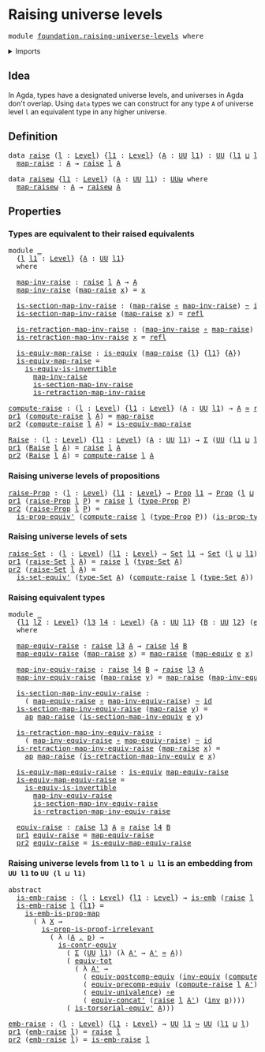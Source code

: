 # Raising universe levels

<pre class="Agda"><a id="36" class="Keyword">module</a> <a id="43" href="foundation.raising-universe-levels.html" class="Module">foundation.raising-universe-levels</a> <a id="78" class="Keyword">where</a>
</pre>
<details><summary>Imports</summary>

<pre class="Agda"><a id="134" class="Keyword">open</a> <a id="139" class="Keyword">import</a> <a id="146" href="foundation.action-on-identifications-functions.html" class="Module">foundation.action-on-identifications-functions</a>
<a id="193" class="Keyword">open</a> <a id="198" class="Keyword">import</a> <a id="205" href="foundation.dependent-pair-types.html" class="Module">foundation.dependent-pair-types</a>
<a id="237" class="Keyword">open</a> <a id="242" class="Keyword">import</a> <a id="249" href="foundation.equivalences.html" class="Module">foundation.equivalences</a>
<a id="273" class="Keyword">open</a> <a id="278" class="Keyword">import</a> <a id="285" href="foundation.identity-types.html" class="Module">foundation.identity-types</a>
<a id="311" class="Keyword">open</a> <a id="316" class="Keyword">import</a> <a id="323" href="foundation.univalence.html" class="Module">foundation.univalence</a>
<a id="345" class="Keyword">open</a> <a id="350" class="Keyword">import</a> <a id="357" href="foundation.universe-levels.html" class="Module">foundation.universe-levels</a>

<a id="385" class="Keyword">open</a> <a id="390" class="Keyword">import</a> <a id="397" href="foundation-core.contractible-types.html" class="Module">foundation-core.contractible-types</a>
<a id="432" class="Keyword">open</a> <a id="437" class="Keyword">import</a> <a id="444" href="foundation-core.embeddings.html" class="Module">foundation-core.embeddings</a>
<a id="471" class="Keyword">open</a> <a id="476" class="Keyword">import</a> <a id="483" href="foundation-core.function-types.html" class="Module">foundation-core.function-types</a>
<a id="514" class="Keyword">open</a> <a id="519" class="Keyword">import</a> <a id="526" href="foundation-core.functoriality-dependent-pair-types.html" class="Module">foundation-core.functoriality-dependent-pair-types</a>
<a id="577" class="Keyword">open</a> <a id="582" class="Keyword">import</a> <a id="589" href="foundation-core.homotopies.html" class="Module">foundation-core.homotopies</a>
<a id="616" class="Keyword">open</a> <a id="621" class="Keyword">import</a> <a id="628" href="foundation-core.propositional-maps.html" class="Module">foundation-core.propositional-maps</a>
<a id="663" class="Keyword">open</a> <a id="668" class="Keyword">import</a> <a id="675" href="foundation-core.propositions.html" class="Module">foundation-core.propositions</a>
<a id="704" class="Keyword">open</a> <a id="709" class="Keyword">import</a> <a id="716" href="foundation-core.sets.html" class="Module">foundation-core.sets</a>
</pre>
</details>

## Idea

In Agda, types have a designated universe levels, and universes in Agda don't
overlap. Using `data` types we can construct for any type `A` of universe level
`l` an equivalent type in any higher universe.

## Definition

<pre class="Agda"><a id="992" class="Keyword">data</a> <a id="raise"></a><a id="997" href="foundation.raising-universe-levels.html#997" class="Datatype">raise</a> <a id="1003" class="Symbol">(</a><a id="1004" href="foundation.raising-universe-levels.html#1004" class="Bound">l</a> <a id="1006" class="Symbol">:</a> <a id="1008" href="Agda.Primitive.html#742" class="Postulate">Level</a><a id="1013" class="Symbol">)</a> <a id="1015" class="Symbol">{</a><a id="1016" href="foundation.raising-universe-levels.html#1016" class="Bound">l1</a> <a id="1019" class="Symbol">:</a> <a id="1021" href="Agda.Primitive.html#742" class="Postulate">Level</a><a id="1026" class="Symbol">}</a> <a id="1028" class="Symbol">(</a><a id="1029" href="foundation.raising-universe-levels.html#1029" class="Bound">A</a> <a id="1031" class="Symbol">:</a> <a id="1033" href="Agda.Primitive.html#388" class="Primitive">UU</a> <a id="1036" href="foundation.raising-universe-levels.html#1016" class="Bound">l1</a><a id="1038" class="Symbol">)</a> <a id="1040" class="Symbol">:</a> <a id="1042" href="Agda.Primitive.html#388" class="Primitive">UU</a> <a id="1045" class="Symbol">(</a><a id="1046" href="foundation.raising-universe-levels.html#1016" class="Bound">l1</a> <a id="1049" href="Agda.Primitive.html#961" class="Primitive Operator">⊔</a> <a id="1051" href="foundation.raising-universe-levels.html#1004" class="Bound">l</a><a id="1052" class="Symbol">)</a> <a id="1054" class="Keyword">where</a>
  <a id="raise.map-raise"></a><a id="1062" href="foundation.raising-universe-levels.html#1062" class="InductiveConstructor">map-raise</a> <a id="1072" class="Symbol">:</a> <a id="1074" href="foundation.raising-universe-levels.html#1029" class="Bound">A</a> <a id="1076" class="Symbol">→</a> <a id="1078" href="foundation.raising-universe-levels.html#997" class="Datatype">raise</a> <a id="1084" href="foundation.raising-universe-levels.html#1004" class="Bound">l</a> <a id="1086" href="foundation.raising-universe-levels.html#1029" class="Bound">A</a>

<a id="1089" class="Keyword">data</a> <a id="raiseω"></a><a id="1094" href="foundation.raising-universe-levels.html#1094" class="Datatype">raiseω</a> <a id="1101" class="Symbol">{</a><a id="1102" href="foundation.raising-universe-levels.html#1102" class="Bound">l1</a> <a id="1105" class="Symbol">:</a> <a id="1107" href="Agda.Primitive.html#742" class="Postulate">Level</a><a id="1112" class="Symbol">}</a> <a id="1114" class="Symbol">(</a><a id="1115" href="foundation.raising-universe-levels.html#1115" class="Bound">A</a> <a id="1117" class="Symbol">:</a> <a id="1119" href="Agda.Primitive.html#388" class="Primitive">UU</a> <a id="1122" href="foundation.raising-universe-levels.html#1102" class="Bound">l1</a><a id="1124" class="Symbol">)</a> <a id="1126" class="Symbol">:</a> <a id="1128" href="Agda.Primitive.html#512" class="Primitive">UUω</a> <a id="1132" class="Keyword">where</a>
  <a id="raiseω.map-raiseω"></a><a id="1140" href="foundation.raising-universe-levels.html#1140" class="InductiveConstructor">map-raiseω</a> <a id="1151" class="Symbol">:</a> <a id="1153" href="foundation.raising-universe-levels.html#1115" class="Bound">A</a> <a id="1155" class="Symbol">→</a> <a id="1157" href="foundation.raising-universe-levels.html#1094" class="Datatype">raiseω</a> <a id="1164" href="foundation.raising-universe-levels.html#1115" class="Bound">A</a>
</pre>
## Properties

### Types are equivalent to their raised equivalents

<pre class="Agda"><a id="1248" class="Keyword">module</a> <a id="1255" href="foundation.raising-universe-levels.html#1255" class="Module">_</a>
  <a id="1259" class="Symbol">{</a><a id="1260" href="foundation.raising-universe-levels.html#1260" class="Bound">l</a> <a id="1262" href="foundation.raising-universe-levels.html#1262" class="Bound">l1</a> <a id="1265" class="Symbol">:</a> <a id="1267" href="Agda.Primitive.html#742" class="Postulate">Level</a><a id="1272" class="Symbol">}</a> <a id="1274" class="Symbol">{</a><a id="1275" href="foundation.raising-universe-levels.html#1275" class="Bound">A</a> <a id="1277" class="Symbol">:</a> <a id="1279" href="Agda.Primitive.html#388" class="Primitive">UU</a> <a id="1282" href="foundation.raising-universe-levels.html#1262" class="Bound">l1</a><a id="1284" class="Symbol">}</a>
  <a id="1288" class="Keyword">where</a>

  <a id="1297" href="foundation.raising-universe-levels.html#1297" class="Function">map-inv-raise</a> <a id="1311" class="Symbol">:</a> <a id="1313" href="foundation.raising-universe-levels.html#997" class="Datatype">raise</a> <a id="1319" href="foundation.raising-universe-levels.html#1260" class="Bound">l</a> <a id="1321" href="foundation.raising-universe-levels.html#1275" class="Bound">A</a> <a id="1323" class="Symbol">→</a> <a id="1325" href="foundation.raising-universe-levels.html#1275" class="Bound">A</a>
  <a id="1329" href="foundation.raising-universe-levels.html#1297" class="Function">map-inv-raise</a> <a id="1343" class="Symbol">(</a><a id="1344" href="foundation.raising-universe-levels.html#1062" class="InductiveConstructor">map-raise</a> <a id="1354" href="foundation.raising-universe-levels.html#1354" class="Bound">x</a><a id="1355" class="Symbol">)</a> <a id="1357" class="Symbol">=</a> <a id="1359" href="foundation.raising-universe-levels.html#1354" class="Bound">x</a>

  <a id="1364" href="foundation.raising-universe-levels.html#1364" class="Function">is-section-map-inv-raise</a> <a id="1389" class="Symbol">:</a> <a id="1391" class="Symbol">(</a><a id="1392" href="foundation.raising-universe-levels.html#1062" class="InductiveConstructor">map-raise</a> <a id="1402" href="foundation-core.function-types.html#455" class="Function Operator">∘</a> <a id="1404" href="foundation.raising-universe-levels.html#1297" class="Function">map-inv-raise</a><a id="1417" class="Symbol">)</a> <a id="1419" href="foundation-core.homotopies.html#2717" class="Function Operator">~</a> <a id="1421" href="foundation-core.function-types.html#307" class="Function">id</a>
  <a id="1426" href="foundation.raising-universe-levels.html#1364" class="Function">is-section-map-inv-raise</a> <a id="1451" class="Symbol">(</a><a id="1452" href="foundation.raising-universe-levels.html#1062" class="InductiveConstructor">map-raise</a> <a id="1462" href="foundation.raising-universe-levels.html#1462" class="Bound">x</a><a id="1463" class="Symbol">)</a> <a id="1465" class="Symbol">=</a> <a id="1467" href="foundation-core.identity-types.html#1922" class="InductiveConstructor">refl</a>

  <a id="1475" href="foundation.raising-universe-levels.html#1475" class="Function">is-retraction-map-inv-raise</a> <a id="1503" class="Symbol">:</a> <a id="1505" class="Symbol">(</a><a id="1506" href="foundation.raising-universe-levels.html#1297" class="Function">map-inv-raise</a> <a id="1520" href="foundation-core.function-types.html#455" class="Function Operator">∘</a> <a id="1522" href="foundation.raising-universe-levels.html#1062" class="InductiveConstructor">map-raise</a><a id="1531" class="Symbol">)</a> <a id="1533" href="foundation-core.homotopies.html#2717" class="Function Operator">~</a> <a id="1535" href="foundation-core.function-types.html#307" class="Function">id</a>
  <a id="1540" href="foundation.raising-universe-levels.html#1475" class="Function">is-retraction-map-inv-raise</a> <a id="1568" href="foundation.raising-universe-levels.html#1568" class="Bound">x</a> <a id="1570" class="Symbol">=</a> <a id="1572" href="foundation-core.identity-types.html#1922" class="InductiveConstructor">refl</a>

  <a id="1580" href="foundation.raising-universe-levels.html#1580" class="Function">is-equiv-map-raise</a> <a id="1599" class="Symbol">:</a> <a id="1601" href="foundation-core.equivalences.html#1647" class="Function">is-equiv</a> <a id="1610" class="Symbol">(</a><a id="1611" href="foundation.raising-universe-levels.html#1062" class="InductiveConstructor">map-raise</a> <a id="1621" class="Symbol">{</a><a id="1622" href="foundation.raising-universe-levels.html#1260" class="Bound">l</a><a id="1623" class="Symbol">}</a> <a id="1625" class="Symbol">{</a><a id="1626" href="foundation.raising-universe-levels.html#1262" class="Bound">l1</a><a id="1628" class="Symbol">}</a> <a id="1630" class="Symbol">{</a><a id="1631" href="foundation.raising-universe-levels.html#1275" class="Bound">A</a><a id="1632" class="Symbol">})</a>
  <a id="1637" href="foundation.raising-universe-levels.html#1580" class="Function">is-equiv-map-raise</a> <a id="1656" class="Symbol">=</a>
    <a id="1662" href="foundation-core.equivalences.html#5122" class="Function">is-equiv-is-invertible</a>
      <a id="1691" href="foundation.raising-universe-levels.html#1297" class="Function">map-inv-raise</a>
      <a id="1711" href="foundation.raising-universe-levels.html#1364" class="Function">is-section-map-inv-raise</a>
      <a id="1742" href="foundation.raising-universe-levels.html#1475" class="Function">is-retraction-map-inv-raise</a>

<a id="compute-raise"></a><a id="1771" href="foundation.raising-universe-levels.html#1771" class="Function">compute-raise</a> <a id="1785" class="Symbol">:</a> <a id="1787" class="Symbol">(</a><a id="1788" href="foundation.raising-universe-levels.html#1788" class="Bound">l</a> <a id="1790" class="Symbol">:</a> <a id="1792" href="Agda.Primitive.html#742" class="Postulate">Level</a><a id="1797" class="Symbol">)</a> <a id="1799" class="Symbol">{</a><a id="1800" href="foundation.raising-universe-levels.html#1800" class="Bound">l1</a> <a id="1803" class="Symbol">:</a> <a id="1805" href="Agda.Primitive.html#742" class="Postulate">Level</a><a id="1810" class="Symbol">}</a> <a id="1812" class="Symbol">(</a><a id="1813" href="foundation.raising-universe-levels.html#1813" class="Bound">A</a> <a id="1815" class="Symbol">:</a> <a id="1817" href="Agda.Primitive.html#388" class="Primitive">UU</a> <a id="1820" href="foundation.raising-universe-levels.html#1800" class="Bound">l1</a><a id="1822" class="Symbol">)</a> <a id="1824" class="Symbol">→</a> <a id="1826" href="foundation.raising-universe-levels.html#1813" class="Bound">A</a> <a id="1828" href="foundation-core.equivalences.html#2669" class="Function Operator">≃</a> <a id="1830" href="foundation.raising-universe-levels.html#997" class="Datatype">raise</a> <a id="1836" href="foundation.raising-universe-levels.html#1788" class="Bound">l</a> <a id="1838" href="foundation.raising-universe-levels.html#1813" class="Bound">A</a>
<a id="1840" href="foundation.dependent-pair-types.html#603" class="Field">pr1</a> <a id="1844" class="Symbol">(</a><a id="1845" href="foundation.raising-universe-levels.html#1771" class="Function">compute-raise</a> <a id="1859" href="foundation.raising-universe-levels.html#1859" class="Bound">l</a> <a id="1861" href="foundation.raising-universe-levels.html#1861" class="Bound">A</a><a id="1862" class="Symbol">)</a> <a id="1864" class="Symbol">=</a> <a id="1866" href="foundation.raising-universe-levels.html#1062" class="InductiveConstructor">map-raise</a>
<a id="1876" href="foundation.dependent-pair-types.html#615" class="Field">pr2</a> <a id="1880" class="Symbol">(</a><a id="1881" href="foundation.raising-universe-levels.html#1771" class="Function">compute-raise</a> <a id="1895" href="foundation.raising-universe-levels.html#1895" class="Bound">l</a> <a id="1897" href="foundation.raising-universe-levels.html#1897" class="Bound">A</a><a id="1898" class="Symbol">)</a> <a id="1900" class="Symbol">=</a> <a id="1902" href="foundation.raising-universe-levels.html#1580" class="Function">is-equiv-map-raise</a>

<a id="Raise"></a><a id="1922" href="foundation.raising-universe-levels.html#1922" class="Function">Raise</a> <a id="1928" class="Symbol">:</a> <a id="1930" class="Symbol">(</a><a id="1931" href="foundation.raising-universe-levels.html#1931" class="Bound">l</a> <a id="1933" class="Symbol">:</a> <a id="1935" href="Agda.Primitive.html#742" class="Postulate">Level</a><a id="1940" class="Symbol">)</a> <a id="1942" class="Symbol">{</a><a id="1943" href="foundation.raising-universe-levels.html#1943" class="Bound">l1</a> <a id="1946" class="Symbol">:</a> <a id="1948" href="Agda.Primitive.html#742" class="Postulate">Level</a><a id="1953" class="Symbol">}</a> <a id="1955" class="Symbol">(</a><a id="1956" href="foundation.raising-universe-levels.html#1956" class="Bound">A</a> <a id="1958" class="Symbol">:</a> <a id="1960" href="Agda.Primitive.html#388" class="Primitive">UU</a> <a id="1963" href="foundation.raising-universe-levels.html#1943" class="Bound">l1</a><a id="1965" class="Symbol">)</a> <a id="1967" class="Symbol">→</a> <a id="1969" href="foundation.dependent-pair-types.html#505" class="Record">Σ</a> <a id="1971" class="Symbol">(</a><a id="1972" href="Agda.Primitive.html#388" class="Primitive">UU</a> <a id="1975" class="Symbol">(</a><a id="1976" href="foundation.raising-universe-levels.html#1943" class="Bound">l1</a> <a id="1979" href="Agda.Primitive.html#961" class="Primitive Operator">⊔</a> <a id="1981" href="foundation.raising-universe-levels.html#1931" class="Bound">l</a><a id="1982" class="Symbol">))</a> <a id="1985" class="Symbol">(λ</a> <a id="1988" href="foundation.raising-universe-levels.html#1988" class="Bound">X</a> <a id="1990" class="Symbol">→</a> <a id="1992" href="foundation.raising-universe-levels.html#1956" class="Bound">A</a> <a id="1994" href="foundation-core.equivalences.html#2669" class="Function Operator">≃</a> <a id="1996" href="foundation.raising-universe-levels.html#1988" class="Bound">X</a><a id="1997" class="Symbol">)</a>
<a id="1999" href="foundation.dependent-pair-types.html#603" class="Field">pr1</a> <a id="2003" class="Symbol">(</a><a id="2004" href="foundation.raising-universe-levels.html#1922" class="Function">Raise</a> <a id="2010" href="foundation.raising-universe-levels.html#2010" class="Bound">l</a> <a id="2012" href="foundation.raising-universe-levels.html#2012" class="Bound">A</a><a id="2013" class="Symbol">)</a> <a id="2015" class="Symbol">=</a> <a id="2017" href="foundation.raising-universe-levels.html#997" class="Datatype">raise</a> <a id="2023" href="foundation.raising-universe-levels.html#2010" class="Bound">l</a> <a id="2025" href="foundation.raising-universe-levels.html#2012" class="Bound">A</a>
<a id="2027" href="foundation.dependent-pair-types.html#615" class="Field">pr2</a> <a id="2031" class="Symbol">(</a><a id="2032" href="foundation.raising-universe-levels.html#1922" class="Function">Raise</a> <a id="2038" href="foundation.raising-universe-levels.html#2038" class="Bound">l</a> <a id="2040" href="foundation.raising-universe-levels.html#2040" class="Bound">A</a><a id="2041" class="Symbol">)</a> <a id="2043" class="Symbol">=</a> <a id="2045" href="foundation.raising-universe-levels.html#1771" class="Function">compute-raise</a> <a id="2059" href="foundation.raising-universe-levels.html#2038" class="Bound">l</a> <a id="2061" href="foundation.raising-universe-levels.html#2040" class="Bound">A</a>
</pre>
### Raising universe levels of propositions

<pre class="Agda"><a id="raise-Prop"></a><a id="2121" href="foundation.raising-universe-levels.html#2121" class="Function">raise-Prop</a> <a id="2132" class="Symbol">:</a> <a id="2134" class="Symbol">(</a><a id="2135" href="foundation.raising-universe-levels.html#2135" class="Bound">l</a> <a id="2137" class="Symbol">:</a> <a id="2139" href="Agda.Primitive.html#742" class="Postulate">Level</a><a id="2144" class="Symbol">)</a> <a id="2146" class="Symbol">{</a><a id="2147" href="foundation.raising-universe-levels.html#2147" class="Bound">l1</a> <a id="2150" class="Symbol">:</a> <a id="2152" href="Agda.Primitive.html#742" class="Postulate">Level</a><a id="2157" class="Symbol">}</a> <a id="2159" class="Symbol">→</a> <a id="2161" href="foundation-core.propositions.html#949" class="Function">Prop</a> <a id="2166" href="foundation.raising-universe-levels.html#2147" class="Bound">l1</a> <a id="2169" class="Symbol">→</a> <a id="2171" href="foundation-core.propositions.html#949" class="Function">Prop</a> <a id="2176" class="Symbol">(</a><a id="2177" href="foundation.raising-universe-levels.html#2135" class="Bound">l</a> <a id="2179" href="Agda.Primitive.html#961" class="Primitive Operator">⊔</a> <a id="2181" href="foundation.raising-universe-levels.html#2147" class="Bound">l1</a><a id="2183" class="Symbol">)</a>
<a id="2185" href="foundation.dependent-pair-types.html#603" class="Field">pr1</a> <a id="2189" class="Symbol">(</a><a id="2190" href="foundation.raising-universe-levels.html#2121" class="Function">raise-Prop</a> <a id="2201" href="foundation.raising-universe-levels.html#2201" class="Bound">l</a> <a id="2203" href="foundation.raising-universe-levels.html#2203" class="Bound">P</a><a id="2204" class="Symbol">)</a> <a id="2206" class="Symbol">=</a> <a id="2208" href="foundation.raising-universe-levels.html#997" class="Datatype">raise</a> <a id="2214" href="foundation.raising-universe-levels.html#2201" class="Bound">l</a> <a id="2216" class="Symbol">(</a><a id="2217" href="foundation-core.propositions.html#1045" class="Function">type-Prop</a> <a id="2227" href="foundation.raising-universe-levels.html#2203" class="Bound">P</a><a id="2228" class="Symbol">)</a>
<a id="2230" href="foundation.dependent-pair-types.html#615" class="Field">pr2</a> <a id="2234" class="Symbol">(</a><a id="2235" href="foundation.raising-universe-levels.html#2121" class="Function">raise-Prop</a> <a id="2246" href="foundation.raising-universe-levels.html#2246" class="Bound">l</a> <a id="2248" href="foundation.raising-universe-levels.html#2248" class="Bound">P</a><a id="2249" class="Symbol">)</a> <a id="2251" class="Symbol">=</a>
  <a id="2255" href="foundation-core.propositions.html#4423" class="Function">is-prop-equiv&#39;</a> <a id="2270" class="Symbol">(</a><a id="2271" href="foundation.raising-universe-levels.html#1771" class="Function">compute-raise</a> <a id="2285" href="foundation.raising-universe-levels.html#2246" class="Bound">l</a> <a id="2287" class="Symbol">(</a><a id="2288" href="foundation-core.propositions.html#1045" class="Function">type-Prop</a> <a id="2298" href="foundation.raising-universe-levels.html#2248" class="Bound">P</a><a id="2299" class="Symbol">))</a> <a id="2302" class="Symbol">(</a><a id="2303" href="foundation-core.propositions.html#1109" class="Function">is-prop-type-Prop</a> <a id="2321" href="foundation.raising-universe-levels.html#2248" class="Bound">P</a><a id="2322" class="Symbol">)</a>
</pre>
### Raising universe levels of sets

<pre class="Agda"><a id="raise-Set"></a><a id="2374" href="foundation.raising-universe-levels.html#2374" class="Function">raise-Set</a> <a id="2384" class="Symbol">:</a> <a id="2386" class="Symbol">(</a><a id="2387" href="foundation.raising-universe-levels.html#2387" class="Bound">l</a> <a id="2389" class="Symbol">:</a> <a id="2391" href="Agda.Primitive.html#742" class="Postulate">Level</a><a id="2396" class="Symbol">)</a> <a id="2398" class="Symbol">{</a><a id="2399" href="foundation.raising-universe-levels.html#2399" class="Bound">l1</a> <a id="2402" class="Symbol">:</a> <a id="2404" href="Agda.Primitive.html#742" class="Postulate">Level</a><a id="2409" class="Symbol">}</a> <a id="2411" class="Symbol">→</a> <a id="2413" href="foundation-core.sets.html#689" class="Function">Set</a> <a id="2417" href="foundation.raising-universe-levels.html#2399" class="Bound">l1</a> <a id="2420" class="Symbol">→</a> <a id="2422" href="foundation-core.sets.html#689" class="Function">Set</a> <a id="2426" class="Symbol">(</a><a id="2427" href="foundation.raising-universe-levels.html#2387" class="Bound">l</a> <a id="2429" href="Agda.Primitive.html#961" class="Primitive Operator">⊔</a> <a id="2431" href="foundation.raising-universe-levels.html#2399" class="Bound">l1</a><a id="2433" class="Symbol">)</a>
<a id="2435" href="foundation.dependent-pair-types.html#603" class="Field">pr1</a> <a id="2439" class="Symbol">(</a><a id="2440" href="foundation.raising-universe-levels.html#2374" class="Function">raise-Set</a> <a id="2450" href="foundation.raising-universe-levels.html#2450" class="Bound">l</a> <a id="2452" href="foundation.raising-universe-levels.html#2452" class="Bound">A</a><a id="2453" class="Symbol">)</a> <a id="2455" class="Symbol">=</a> <a id="2457" href="foundation.raising-universe-levels.html#997" class="Datatype">raise</a> <a id="2463" href="foundation.raising-universe-levels.html#2450" class="Bound">l</a> <a id="2465" class="Symbol">(</a><a id="2466" href="foundation-core.sets.html#792" class="Function">type-Set</a> <a id="2475" href="foundation.raising-universe-levels.html#2452" class="Bound">A</a><a id="2476" class="Symbol">)</a>
<a id="2478" href="foundation.dependent-pair-types.html#615" class="Field">pr2</a> <a id="2482" class="Symbol">(</a><a id="2483" href="foundation.raising-universe-levels.html#2374" class="Function">raise-Set</a> <a id="2493" href="foundation.raising-universe-levels.html#2493" class="Bound">l</a> <a id="2495" href="foundation.raising-universe-levels.html#2495" class="Bound">A</a><a id="2496" class="Symbol">)</a> <a id="2498" class="Symbol">=</a>
  <a id="2502" href="foundation-core.sets.html#3423" class="Function">is-set-equiv&#39;</a> <a id="2516" class="Symbol">(</a><a id="2517" href="foundation-core.sets.html#792" class="Function">type-Set</a> <a id="2526" href="foundation.raising-universe-levels.html#2495" class="Bound">A</a><a id="2527" class="Symbol">)</a> <a id="2529" class="Symbol">(</a><a id="2530" href="foundation.raising-universe-levels.html#1771" class="Function">compute-raise</a> <a id="2544" href="foundation.raising-universe-levels.html#2493" class="Bound">l</a> <a id="2546" class="Symbol">(</a><a id="2547" href="foundation-core.sets.html#792" class="Function">type-Set</a> <a id="2556" href="foundation.raising-universe-levels.html#2495" class="Bound">A</a><a id="2557" class="Symbol">))</a> <a id="2560" class="Symbol">(</a><a id="2561" href="foundation-core.sets.html#843" class="Function">is-set-type-Set</a> <a id="2577" href="foundation.raising-universe-levels.html#2495" class="Bound">A</a><a id="2578" class="Symbol">)</a>
</pre>
### Raising equivalent types

<pre class="Agda"><a id="2623" class="Keyword">module</a> <a id="2630" href="foundation.raising-universe-levels.html#2630" class="Module">_</a>
  <a id="2634" class="Symbol">{</a><a id="2635" href="foundation.raising-universe-levels.html#2635" class="Bound">l1</a> <a id="2638" href="foundation.raising-universe-levels.html#2638" class="Bound">l2</a> <a id="2641" class="Symbol">:</a> <a id="2643" href="Agda.Primitive.html#742" class="Postulate">Level</a><a id="2648" class="Symbol">}</a> <a id="2650" class="Symbol">(</a><a id="2651" href="foundation.raising-universe-levels.html#2651" class="Bound">l3</a> <a id="2654" href="foundation.raising-universe-levels.html#2654" class="Bound">l4</a> <a id="2657" class="Symbol">:</a> <a id="2659" href="Agda.Primitive.html#742" class="Postulate">Level</a><a id="2664" class="Symbol">)</a> <a id="2666" class="Symbol">{</a><a id="2667" href="foundation.raising-universe-levels.html#2667" class="Bound">A</a> <a id="2669" class="Symbol">:</a> <a id="2671" href="Agda.Primitive.html#388" class="Primitive">UU</a> <a id="2674" href="foundation.raising-universe-levels.html#2635" class="Bound">l1</a><a id="2676" class="Symbol">}</a> <a id="2678" class="Symbol">{</a><a id="2679" href="foundation.raising-universe-levels.html#2679" class="Bound">B</a> <a id="2681" class="Symbol">:</a> <a id="2683" href="Agda.Primitive.html#388" class="Primitive">UU</a> <a id="2686" href="foundation.raising-universe-levels.html#2638" class="Bound">l2</a><a id="2688" class="Symbol">}</a> <a id="2690" class="Symbol">(</a><a id="2691" href="foundation.raising-universe-levels.html#2691" class="Bound">e</a> <a id="2693" class="Symbol">:</a> <a id="2695" href="foundation.raising-universe-levels.html#2667" class="Bound">A</a> <a id="2697" href="foundation-core.equivalences.html#2669" class="Function Operator">≃</a> <a id="2699" href="foundation.raising-universe-levels.html#2679" class="Bound">B</a><a id="2700" class="Symbol">)</a>
  <a id="2704" class="Keyword">where</a>

  <a id="2713" href="foundation.raising-universe-levels.html#2713" class="Function">map-equiv-raise</a> <a id="2729" class="Symbol">:</a> <a id="2731" href="foundation.raising-universe-levels.html#997" class="Datatype">raise</a> <a id="2737" href="foundation.raising-universe-levels.html#2651" class="Bound">l3</a> <a id="2740" href="foundation.raising-universe-levels.html#2667" class="Bound">A</a> <a id="2742" class="Symbol">→</a> <a id="2744" href="foundation.raising-universe-levels.html#997" class="Datatype">raise</a> <a id="2750" href="foundation.raising-universe-levels.html#2654" class="Bound">l4</a> <a id="2753" href="foundation.raising-universe-levels.html#2679" class="Bound">B</a>
  <a id="2757" href="foundation.raising-universe-levels.html#2713" class="Function">map-equiv-raise</a> <a id="2773" class="Symbol">(</a><a id="2774" href="foundation.raising-universe-levels.html#1062" class="InductiveConstructor">map-raise</a> <a id="2784" href="foundation.raising-universe-levels.html#2784" class="Bound">x</a><a id="2785" class="Symbol">)</a> <a id="2787" class="Symbol">=</a> <a id="2789" href="foundation.raising-universe-levels.html#1062" class="InductiveConstructor">map-raise</a> <a id="2799" class="Symbol">(</a><a id="2800" href="foundation-core.equivalences.html#2869" class="Function">map-equiv</a> <a id="2810" href="foundation.raising-universe-levels.html#2691" class="Bound">e</a> <a id="2812" href="foundation.raising-universe-levels.html#2784" class="Bound">x</a><a id="2813" class="Symbol">)</a>

  <a id="2818" href="foundation.raising-universe-levels.html#2818" class="Function">map-inv-equiv-raise</a> <a id="2838" class="Symbol">:</a> <a id="2840" href="foundation.raising-universe-levels.html#997" class="Datatype">raise</a> <a id="2846" href="foundation.raising-universe-levels.html#2654" class="Bound">l4</a> <a id="2849" href="foundation.raising-universe-levels.html#2679" class="Bound">B</a> <a id="2851" class="Symbol">→</a> <a id="2853" href="foundation.raising-universe-levels.html#997" class="Datatype">raise</a> <a id="2859" href="foundation.raising-universe-levels.html#2651" class="Bound">l3</a> <a id="2862" href="foundation.raising-universe-levels.html#2667" class="Bound">A</a>
  <a id="2866" href="foundation.raising-universe-levels.html#2818" class="Function">map-inv-equiv-raise</a> <a id="2886" class="Symbol">(</a><a id="2887" href="foundation.raising-universe-levels.html#1062" class="InductiveConstructor">map-raise</a> <a id="2897" href="foundation.raising-universe-levels.html#2897" class="Bound">y</a><a id="2898" class="Symbol">)</a> <a id="2900" class="Symbol">=</a> <a id="2902" href="foundation.raising-universe-levels.html#1062" class="InductiveConstructor">map-raise</a> <a id="2912" class="Symbol">(</a><a id="2913" href="foundation-core.equivalences.html#7679" class="Function">map-inv-equiv</a> <a id="2927" href="foundation.raising-universe-levels.html#2691" class="Bound">e</a> <a id="2929" href="foundation.raising-universe-levels.html#2897" class="Bound">y</a><a id="2930" class="Symbol">)</a>

  <a id="2935" href="foundation.raising-universe-levels.html#2935" class="Function">is-section-map-inv-equiv-raise</a> <a id="2966" class="Symbol">:</a>
    <a id="2972" class="Symbol">(</a> <a id="2974" href="foundation.raising-universe-levels.html#2713" class="Function">map-equiv-raise</a> <a id="2990" href="foundation-core.function-types.html#455" class="Function Operator">∘</a> <a id="2992" href="foundation.raising-universe-levels.html#2818" class="Function">map-inv-equiv-raise</a><a id="3011" class="Symbol">)</a> <a id="3013" href="foundation-core.homotopies.html#2717" class="Function Operator">~</a> <a id="3015" href="foundation-core.function-types.html#307" class="Function">id</a>
  <a id="3020" href="foundation.raising-universe-levels.html#2935" class="Function">is-section-map-inv-equiv-raise</a> <a id="3051" class="Symbol">(</a><a id="3052" href="foundation.raising-universe-levels.html#1062" class="InductiveConstructor">map-raise</a> <a id="3062" href="foundation.raising-universe-levels.html#3062" class="Bound">y</a><a id="3063" class="Symbol">)</a> <a id="3065" class="Symbol">=</a>
    <a id="3071" href="foundation.action-on-identifications-functions.html#730" class="Function">ap</a> <a id="3074" href="foundation.raising-universe-levels.html#1062" class="InductiveConstructor">map-raise</a> <a id="3084" class="Symbol">(</a><a id="3085" href="foundation-core.equivalences.html#7762" class="Function">is-section-map-inv-equiv</a> <a id="3110" href="foundation.raising-universe-levels.html#2691" class="Bound">e</a> <a id="3112" href="foundation.raising-universe-levels.html#3062" class="Bound">y</a><a id="3113" class="Symbol">)</a>

  <a id="3118" href="foundation.raising-universe-levels.html#3118" class="Function">is-retraction-map-inv-equiv-raise</a> <a id="3152" class="Symbol">:</a>
    <a id="3158" class="Symbol">(</a> <a id="3160" href="foundation.raising-universe-levels.html#2818" class="Function">map-inv-equiv-raise</a> <a id="3180" href="foundation-core.function-types.html#455" class="Function Operator">∘</a> <a id="3182" href="foundation.raising-universe-levels.html#2713" class="Function">map-equiv-raise</a><a id="3197" class="Symbol">)</a> <a id="3199" href="foundation-core.homotopies.html#2717" class="Function Operator">~</a> <a id="3201" href="foundation-core.function-types.html#307" class="Function">id</a>
  <a id="3206" href="foundation.raising-universe-levels.html#3118" class="Function">is-retraction-map-inv-equiv-raise</a> <a id="3240" class="Symbol">(</a><a id="3241" href="foundation.raising-universe-levels.html#1062" class="InductiveConstructor">map-raise</a> <a id="3251" href="foundation.raising-universe-levels.html#3251" class="Bound">x</a><a id="3252" class="Symbol">)</a> <a id="3254" class="Symbol">=</a>
    <a id="3260" href="foundation.action-on-identifications-functions.html#730" class="Function">ap</a> <a id="3263" href="foundation.raising-universe-levels.html#1062" class="InductiveConstructor">map-raise</a> <a id="3273" class="Symbol">(</a><a id="3274" href="foundation-core.equivalences.html#7911" class="Function">is-retraction-map-inv-equiv</a> <a id="3302" href="foundation.raising-universe-levels.html#2691" class="Bound">e</a> <a id="3304" href="foundation.raising-universe-levels.html#3251" class="Bound">x</a><a id="3305" class="Symbol">)</a>

  <a id="3310" href="foundation.raising-universe-levels.html#3310" class="Function">is-equiv-map-equiv-raise</a> <a id="3335" class="Symbol">:</a> <a id="3337" href="foundation-core.equivalences.html#1647" class="Function">is-equiv</a> <a id="3346" href="foundation.raising-universe-levels.html#2713" class="Function">map-equiv-raise</a>
  <a id="3364" href="foundation.raising-universe-levels.html#3310" class="Function">is-equiv-map-equiv-raise</a> <a id="3389" class="Symbol">=</a>
    <a id="3395" href="foundation-core.equivalences.html#5122" class="Function">is-equiv-is-invertible</a>
      <a id="3424" href="foundation.raising-universe-levels.html#2818" class="Function">map-inv-equiv-raise</a>
      <a id="3450" href="foundation.raising-universe-levels.html#2935" class="Function">is-section-map-inv-equiv-raise</a>
      <a id="3487" href="foundation.raising-universe-levels.html#3118" class="Function">is-retraction-map-inv-equiv-raise</a>

  <a id="3524" href="foundation.raising-universe-levels.html#3524" class="Function">equiv-raise</a> <a id="3536" class="Symbol">:</a> <a id="3538" href="foundation.raising-universe-levels.html#997" class="Datatype">raise</a> <a id="3544" href="foundation.raising-universe-levels.html#2651" class="Bound">l3</a> <a id="3547" href="foundation.raising-universe-levels.html#2667" class="Bound">A</a> <a id="3549" href="foundation-core.equivalences.html#2669" class="Function Operator">≃</a> <a id="3551" href="foundation.raising-universe-levels.html#997" class="Datatype">raise</a> <a id="3557" href="foundation.raising-universe-levels.html#2654" class="Bound">l4</a> <a id="3560" href="foundation.raising-universe-levels.html#2679" class="Bound">B</a>
  <a id="3564" href="foundation.dependent-pair-types.html#603" class="Field">pr1</a> <a id="3568" href="foundation.raising-universe-levels.html#3524" class="Function">equiv-raise</a> <a id="3580" class="Symbol">=</a> <a id="3582" href="foundation.raising-universe-levels.html#2713" class="Function">map-equiv-raise</a>
  <a id="3600" href="foundation.dependent-pair-types.html#615" class="Field">pr2</a> <a id="3604" href="foundation.raising-universe-levels.html#3524" class="Function">equiv-raise</a> <a id="3616" class="Symbol">=</a> <a id="3618" href="foundation.raising-universe-levels.html#3310" class="Function">is-equiv-map-equiv-raise</a>
</pre>
### Raising universe levels from `l1` to `l ⊔ l1` is an embedding from `UU l1` to `UU (l ⊔ l1)`

<pre class="Agda"><a id="3753" class="Keyword">abstract</a>
  <a id="is-emb-raise"></a><a id="3764" href="foundation.raising-universe-levels.html#3764" class="Function">is-emb-raise</a> <a id="3777" class="Symbol">:</a> <a id="3779" class="Symbol">(</a><a id="3780" href="foundation.raising-universe-levels.html#3780" class="Bound">l</a> <a id="3782" class="Symbol">:</a> <a id="3784" href="Agda.Primitive.html#742" class="Postulate">Level</a><a id="3789" class="Symbol">)</a> <a id="3791" class="Symbol">{</a><a id="3792" href="foundation.raising-universe-levels.html#3792" class="Bound">l1</a> <a id="3795" class="Symbol">:</a> <a id="3797" href="Agda.Primitive.html#742" class="Postulate">Level</a><a id="3802" class="Symbol">}</a> <a id="3804" class="Symbol">→</a> <a id="3806" href="foundation-core.embeddings.html#1086" class="Function">is-emb</a> <a id="3813" class="Symbol">(</a><a id="3814" href="foundation.raising-universe-levels.html#997" class="Datatype">raise</a> <a id="3820" href="foundation.raising-universe-levels.html#3780" class="Bound">l</a> <a id="3822" class="Symbol">{</a><a id="3823" href="foundation.raising-universe-levels.html#3792" class="Bound">l1</a><a id="3825" class="Symbol">})</a>
  <a id="3830" href="foundation.raising-universe-levels.html#3764" class="Function">is-emb-raise</a> <a id="3843" href="foundation.raising-universe-levels.html#3843" class="Bound">l</a> <a id="3845" class="Symbol">{</a><a id="3846" href="foundation.raising-universe-levels.html#3846" class="Bound">l1</a><a id="3848" class="Symbol">}</a> <a id="3850" class="Symbol">=</a>
    <a id="3856" href="foundation-core.propositional-maps.html#2081" class="Function">is-emb-is-prop-map</a>
      <a id="3881" class="Symbol">(</a> <a id="3883" class="Symbol">λ</a> <a id="3885" href="foundation.raising-universe-levels.html#3885" class="Bound">X</a> <a id="3887" class="Symbol">→</a>
        <a id="3897" href="foundation-core.propositions.html#2764" class="Function">is-prop-is-proof-irrelevant</a>
          <a id="3935" class="Symbol">(</a> <a id="3937" class="Symbol">λ</a> <a id="3939" class="Symbol">(</a><a id="3940" href="foundation.raising-universe-levels.html#3940" class="Bound">A</a> <a id="3942" href="foundation.dependent-pair-types.html#689" class="InductiveConstructor Operator">,</a> <a id="3944" href="foundation.raising-universe-levels.html#3944" class="Bound">p</a><a id="3945" class="Symbol">)</a> <a id="3947" class="Symbol">→</a>
            <a id="3961" href="foundation-core.contractible-types.html#3616" class="Function">is-contr-equiv</a>
              <a id="3990" class="Symbol">(</a> <a id="3992" href="foundation.dependent-pair-types.html#505" class="Record">Σ</a> <a id="3994" class="Symbol">(</a><a id="3995" href="Agda.Primitive.html#388" class="Primitive">UU</a> <a id="3998" href="foundation.raising-universe-levels.html#3846" class="Bound">l1</a><a id="4000" class="Symbol">)</a> <a id="4002" class="Symbol">(λ</a> <a id="4005" href="foundation.raising-universe-levels.html#4005" class="Bound">A&#39;</a> <a id="4008" class="Symbol">→</a> <a id="4010" href="foundation.raising-universe-levels.html#4005" class="Bound">A&#39;</a> <a id="4013" href="foundation-core.equivalences.html#2669" class="Function Operator">≃</a> <a id="4015" href="foundation.raising-universe-levels.html#3940" class="Bound">A</a><a id="4016" class="Symbol">))</a>
              <a id="4033" class="Symbol">(</a> <a id="4035" href="foundation-core.functoriality-dependent-pair-types.html#6989" class="Function">equiv-tot</a>
                <a id="4061" class="Symbol">(</a> <a id="4063" class="Symbol">λ</a> <a id="4065" href="foundation.raising-universe-levels.html#4065" class="Bound">A&#39;</a> <a id="4068" class="Symbol">→</a>
                  <a id="4088" class="Symbol">(</a> <a id="4090" href="foundation.equivalences.html#23566" class="Function">equiv-postcomp-equiv</a> <a id="4111" class="Symbol">(</a><a id="4112" href="foundation-core.equivalences.html#8468" class="Function">inv-equiv</a> <a id="4122" class="Symbol">(</a><a id="4123" href="foundation.raising-universe-levels.html#1771" class="Function">compute-raise</a> <a id="4137" href="foundation.raising-universe-levels.html#3843" class="Bound">l</a> <a id="4139" href="foundation.raising-universe-levels.html#3940" class="Bound">A</a><a id="4140" class="Symbol">))</a> <a id="4143" href="foundation.raising-universe-levels.html#4065" class="Bound">A&#39;</a><a id="4145" class="Symbol">)</a> <a id="4147" href="foundation-core.equivalences.html#12664" class="Function Operator">∘e</a>
                  <a id="4168" class="Symbol">(</a> <a id="4170" href="foundation.equivalences.html#24655" class="Function">equiv-precomp-equiv</a> <a id="4190" class="Symbol">(</a><a id="4191" href="foundation.raising-universe-levels.html#1771" class="Function">compute-raise</a> <a id="4205" href="foundation.raising-universe-levels.html#3843" class="Bound">l</a> <a id="4207" href="foundation.raising-universe-levels.html#4065" class="Bound">A&#39;</a><a id="4209" class="Symbol">)</a> <a id="4211" class="Symbol">(</a><a id="4212" href="foundation.raising-universe-levels.html#997" class="Datatype">raise</a> <a id="4218" href="foundation.raising-universe-levels.html#3843" class="Bound">l</a> <a id="4220" href="foundation.raising-universe-levels.html#3940" class="Bound">A</a><a id="4221" class="Symbol">))</a> <a id="4224" href="foundation-core.equivalences.html#12664" class="Function Operator">∘e</a>
                  <a id="4245" class="Symbol">(</a> <a id="4247" href="foundation.univalence.html#1378" class="Function">equiv-univalence</a><a id="4263" class="Symbol">)</a> <a id="4265" href="foundation-core.equivalences.html#12664" class="Function Operator">∘e</a>
                  <a id="4286" class="Symbol">(</a> <a id="4288" href="foundation.identity-types.html#4492" class="Function">equiv-concat&#39;</a> <a id="4302" class="Symbol">(</a><a id="4303" href="foundation.raising-universe-levels.html#997" class="Datatype">raise</a> <a id="4309" href="foundation.raising-universe-levels.html#3843" class="Bound">l</a> <a id="4311" href="foundation.raising-universe-levels.html#4065" class="Bound">A&#39;</a><a id="4313" class="Symbol">)</a> <a id="4315" class="Symbol">(</a><a id="4316" href="foundation-core.identity-types.html#3206" class="Function">inv</a> <a id="4320" href="foundation.raising-universe-levels.html#3944" class="Bound">p</a><a id="4321" class="Symbol">))))</a>
              <a id="4340" class="Symbol">(</a> <a id="4342" href="foundation.univalence.html#3228" class="Function">is-torsorial-equiv&#39;</a> <a id="4362" href="foundation.raising-universe-levels.html#3940" class="Bound">A</a><a id="4363" class="Symbol">)))</a>

<a id="emb-raise"></a><a id="4368" href="foundation.raising-universe-levels.html#4368" class="Function">emb-raise</a> <a id="4378" class="Symbol">:</a> <a id="4380" class="Symbol">(</a><a id="4381" href="foundation.raising-universe-levels.html#4381" class="Bound">l</a> <a id="4383" class="Symbol">:</a> <a id="4385" href="Agda.Primitive.html#742" class="Postulate">Level</a><a id="4390" class="Symbol">)</a> <a id="4392" class="Symbol">{</a><a id="4393" href="foundation.raising-universe-levels.html#4393" class="Bound">l1</a> <a id="4396" class="Symbol">:</a> <a id="4398" href="Agda.Primitive.html#742" class="Postulate">Level</a><a id="4403" class="Symbol">}</a> <a id="4405" class="Symbol">→</a> <a id="4407" href="Agda.Primitive.html#388" class="Primitive">UU</a> <a id="4410" href="foundation.raising-universe-levels.html#4393" class="Bound">l1</a> <a id="4413" href="foundation-core.embeddings.html#1495" class="Function Operator">↪</a> <a id="4415" href="Agda.Primitive.html#388" class="Primitive">UU</a> <a id="4418" class="Symbol">(</a><a id="4419" href="foundation.raising-universe-levels.html#4393" class="Bound">l1</a> <a id="4422" href="Agda.Primitive.html#961" class="Primitive Operator">⊔</a> <a id="4424" href="foundation.raising-universe-levels.html#4381" class="Bound">l</a><a id="4425" class="Symbol">)</a>
<a id="4427" href="foundation.dependent-pair-types.html#603" class="Field">pr1</a> <a id="4431" class="Symbol">(</a><a id="4432" href="foundation.raising-universe-levels.html#4368" class="Function">emb-raise</a> <a id="4442" href="foundation.raising-universe-levels.html#4442" class="Bound">l</a><a id="4443" class="Symbol">)</a> <a id="4445" class="Symbol">=</a> <a id="4447" href="foundation.raising-universe-levels.html#997" class="Datatype">raise</a> <a id="4453" href="foundation.raising-universe-levels.html#4442" class="Bound">l</a>
<a id="4455" href="foundation.dependent-pair-types.html#615" class="Field">pr2</a> <a id="4459" class="Symbol">(</a><a id="4460" href="foundation.raising-universe-levels.html#4368" class="Function">emb-raise</a> <a id="4470" href="foundation.raising-universe-levels.html#4470" class="Bound">l</a><a id="4471" class="Symbol">)</a> <a id="4473" class="Symbol">=</a> <a id="4475" href="foundation.raising-universe-levels.html#3764" class="Function">is-emb-raise</a> <a id="4488" href="foundation.raising-universe-levels.html#4470" class="Bound">l</a>
</pre>